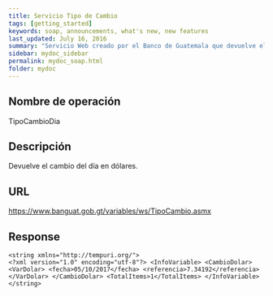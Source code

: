 ```yaml
---
title: Servicio Tipo de Cambio 
tags: [getting_started]
keywords: soap, announcements, what's new, new features
last_updated: July 16, 2016
summary: "Servicio Web creado por el Banco de Guatemala que devuelve el Tipo de cambio en moneda extranjera"
sidebar: mydoc_sidebar
permalink: mydoc_soap.html
folder: mydoc
---
```


## Nombre de operación

TipoCambioDia

## Descripción

Devuelve el cambio del día en dólares.

## URL

https://www.banguat.gob.gt/variables/ws/TipoCambio.asmx

## Response

```yamll
<string xmlns="http://tempuri.org/">
<?xml version="1.0" encoding="utf-8"?> <InfoVariable> <CambioDolar> <VarDolar> <fecha>05/10/2017</fecha> <referencia>7.34192</referencia> </VarDolar> </CambioDolar> <TotalItems>1</TotalItems> </InfoVariable>
</string>
```
